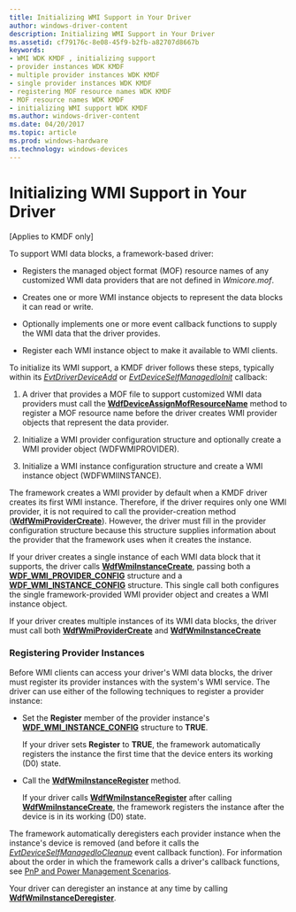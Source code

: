 ```yaml
---
title: Initializing WMI Support in Your Driver
author: windows-driver-content
description: Initializing WMI Support in Your Driver
ms.assetid: cf79176c-8e08-45f9-b2fb-a82707d8667b
keywords:
- WMI WDK KMDF , initializing support
- provider instances WDK KMDF
- multiple provider instances WDK KMDF
- single provider instances WDK KMDF
- registering MOF resource names WDK KMDF
- MOF resource names WDK KMDF
- initializing WMI support WDK KMDF
ms.author: windows-driver-content
ms.date: 04/20/2017
ms.topic: article
ms.prod: windows-hardware
ms.technology: windows-devices
---
```


# Initializing WMI Support in Your Driver


\[Applies to KMDF only\]

To support WMI data blocks, a framework-based driver:

-   Registers the managed object format (MOF) resource names of any customized WMI data providers that are not defined in *Wmicore.mof*.

-   Creates one or more WMI instance objects to represent the data blocks it can read or write.

-   Optionally implements one or more event callback functions to supply the WMI data that the driver provides.

-   Register each WMI instance object to make it available to WMI clients.

To initialize its WMI support, a KMDF driver follows these steps, typically within its [*EvtDriverDeviceAdd*](https://msdn.microsoft.com/library/windows/hardware/ff541693) or [*EvtDeviceSelfManagedIoInit*](https://msdn.microsoft.com/library/windows/hardware/ff540902) callback:

1.  A driver that provides a MOF file to support customized WMI data providers must call the [**WdfDeviceAssignMofResourceName**](https://msdn.microsoft.com/library/windows/hardware/ff545897) method to register a MOF resource name before the driver creates WMI provider objects that represent the data provider.

2.  Initialize a WMI provider configuration structure and optionally create a WMI provider object (WDFWMIPROVIDER).
3.  Initialize a WMI instance configuration structure and create a WMI instance object (WDFWMIINSTANCE).

The framework creates a WMI provider by default when a KMDF driver creates its first WMI instance. Therefore, if the driver requires only one WMI provider, it is not required to call the provider-creation method ([**WdfWmiProviderCreate**](https://msdn.microsoft.com/library/windows/hardware/ff551193)). However, the driver must fill in the provider configuration structure because this structure supplies information about the provider that the framework uses when it creates the instance.

If your driver creates a single instance of each WMI data block that it supports, the driver calls [**WdfWmiInstanceCreate**](https://msdn.microsoft.com/library/windows/hardware/ff551178), passing both a [**WDF\_WMI\_PROVIDER\_CONFIG**](https://msdn.microsoft.com/library/windows/hardware/ff553067) structure and a [**WDF\_WMI\_INSTANCE\_CONFIG**](https://msdn.microsoft.com/library/windows/hardware/ff553058) structure. This single call both configures the single framework-provided WMI provider object and creates a WMI instance object.

If your driver creates multiple instances of its WMI data blocks, the driver must call both [**WdfWmiProviderCreate**](https://msdn.microsoft.com/library/windows/hardware/ff551193) and [**WdfWmiInstanceCreate**](https://msdn.microsoft.com/library/windows/hardware/ff551178)

### <a href="" id="registering-provider-instances"></a> Registering Provider Instances

Before WMI clients can access your driver's WMI data blocks, the driver must register its provider instances with the system's WMI service. The driver can use either of the following techniques to register a provider instance:

-   Set the **Register** member of the provider instance's [**WDF\_WMI\_INSTANCE\_CONFIG**](https://msdn.microsoft.com/library/windows/hardware/ff553058) structure to **TRUE**.

    If your driver sets **Register** to **TRUE**, the framework automatically registers the instance the first time that the device enters its working (D0) state.

-   Call the [**WdfWmiInstanceRegister**](https://msdn.microsoft.com/library/windows/hardware/ff551190) method.

    If your driver calls [**WdfWmiInstanceRegister**](https://msdn.microsoft.com/library/windows/hardware/ff551190) after calling [**WdfWmiInstanceCreate**](https://msdn.microsoft.com/library/windows/hardware/ff551178), the framework registers the instance after the device is in its working (D0) state.

The framework automatically deregisters each provider instance when the instance's device is removed (and before it calls the [*EvtDeviceSelfManagedIoCleanup*](https://msdn.microsoft.com/library/windows/hardware/ff540898) event callback function). For information about the order in which the framework calls a driver's callback functions, see [PnP and Power Management Scenarios](pnp-and-power-management-scenarios.md).

Your driver can deregister an instance at any time by calling [**WdfWmiInstanceDeregister**](https://msdn.microsoft.com/library/windows/hardware/ff551179).

 

 





